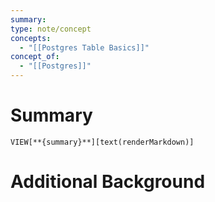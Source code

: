 ```yaml
---
summary: 
type: note/concept
concepts:
  - "[[Postgres Table Basics]]"
concept_of:
  - "[[Postgres]]"
---
```

# Summary
`VIEW[**{summary}**][text(renderMarkdown)]`
# Additional Background
